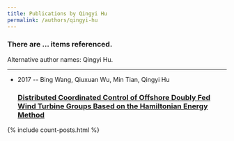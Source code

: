 ```yaml
---
title: Publications by Qingyi Hu
permalink: /authors/qingyi-hu
---
```


<h3 id="number-posts">There are ... items referenced.</h3>
<p id='info-authors'>Alternative author names: Qingyi Hu.</p>
<hr />
<ul class="post-list">
<li><span class='post-meta'>2017 -- Bing Wang, Qiuxuan Wu, Min Tian, Qingyi Hu</span><h3><a class='post-link' href="{{ site.baseurl }}/distributed-coordinated-control-of-offshore-doubly-fed-wind-turbine-groups-based-on-the-hamiltonian-energy-method">Distributed Coordinated Control of Offshore Doubly Fed Wind Turbine Groups Based on the Hamiltonian Energy Method</a></h3></li>

</ul>
{% include count-posts.html %}
